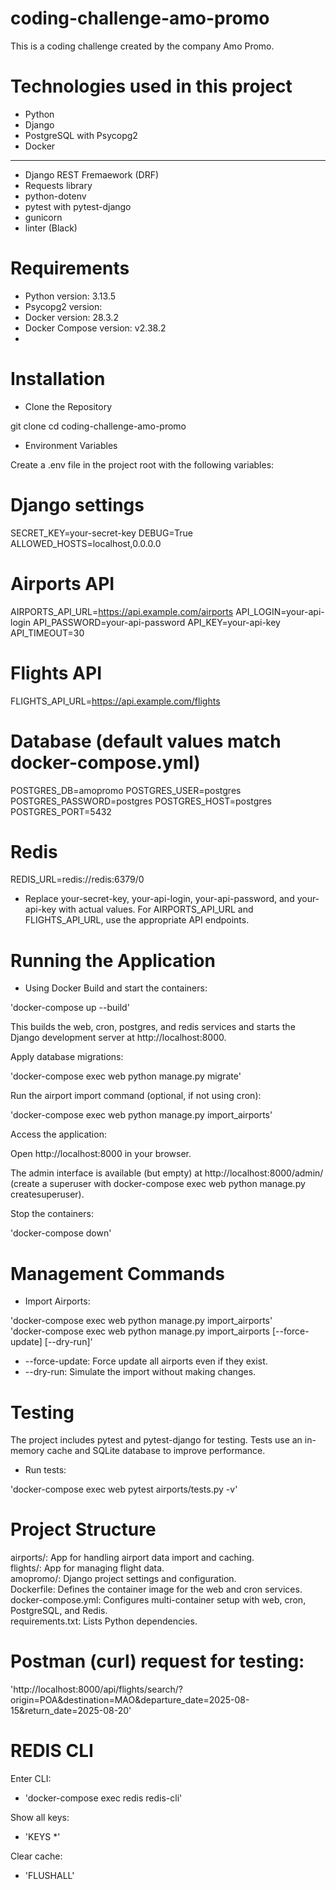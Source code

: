 # coding-challenge-amo-promo
This is a coding challenge created by the company Amo Promo.

# Technologies used in this project
- Python
- Django
- PostgreSQL with Psycopg2
- Docker
------------

- Django REST Fremaework (DRF)
- Requests library
- python-dotenv
- pytest with pytest-django
- gunicorn
- linter (Black)

# Requirements

- Python version: 3.13.5
- Psycopg2 version:
- Docker version: 28.3.2
- Docker Compose version: v2.38.2
- 

# Installation

- Clone the Repository

git clone <repository-url>
cd coding-challenge-amo-promo

- Environment Variables

Create a .env file in the project root with the following variables:

# Django settings
SECRET_KEY=your-secret-key
DEBUG=True
ALLOWED_HOSTS=localhost,0.0.0.0

# Airports API
AIRPORTS_API_URL=https://api.example.com/airports
API_LOGIN=your-api-login
API_PASSWORD=your-api-password
API_KEY=your-api-key
API_TIMEOUT=30

# Flights API
FLIGHTS_API_URL=https://api.example.com/flights

# Database (default values match docker-compose.yml)
POSTGRES_DB=amopromo
POSTGRES_USER=postgres
POSTGRES_PASSWORD=postgres
POSTGRES_HOST=postgres
POSTGRES_PORT=5432

# Redis
REDIS_URL=redis://redis:6379/0

- Replace your-secret-key, your-api-login, your-api-password, and your-api-key with actual values. For AIRPORTS_API_URL and FLIGHTS_API_URL, use the appropriate API endpoints.


# Running the Application

- Using Docker
Build and start the containers:  

'docker-compose up --build'

This builds the web, cron, postgres, and redis services and starts the Django development server at http://localhost:8000.

Apply database migrations:

'docker-compose exec web python manage.py migrate'

Run the airport import command (optional, if not using cron):

'docker-compose exec web python manage.py import_airports'

Access the application:

Open http://localhost:8000 in your browser.

The admin interface is available (but empty) at http://localhost:8000/admin/ (create a superuser with docker-compose exec web python manage.py createsuperuser).

Stop the containers:

'docker-compose down'

# Management Commands

- Import Airports:


'docker-compose exec web python manage.py import_airports'  
'docker-compose exec web python manage.py import_airports [--force-update] [--dry-run]'  

- --force-update: Force update all airports even if they exist.
- --dry-run: Simulate the import without making changes.


# Testing

The project includes pytest and pytest-django for testing. Tests use an in-memory cache and SQLite database to improve performance.

- Run tests:

'docker-compose exec web pytest airports/tests.py  -v'  

# Project Structure

airports/: App for handling airport data import and caching.  
flights/: App for managing flight data.  
amopromo/: Django project settings and configuration.  
Dockerfile: Defines the container image for the web and cron services.  
docker-compose.yml: Configures multi-container setup with web, cron, PostgreSQL, and Redis.  
requirements.txt: Lists Python dependencies.  

# Postman (curl) request for testing:

'http://localhost:8000/api/flights/search/?origin=POA&destination=MAO&departure_date=2025-08-15&return_date=2025-08-20'  

# REDIS CLI

Enter CLI:
- 'docker-compose exec redis redis-cli'

Show all keys:
- 'KEYS *'

Clear cache:
- 'FLUSHALL'